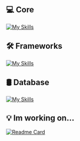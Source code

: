 
## 💻 Core
[![My Skills](https://skillicons.dev/icons?i=cs,java,go,python,js,ts&theme=light)](https://skillicons.dev)

## 🛠️ Frameworks
[![My Skills](https://skillicons.dev/icons?i=dotnet,spring,nodejs,angular,react,express&theme=light)](https://skillicons.dev)

## 🛢 Database
[![My Skills](https://skillicons.dev/icons?i=mysql,sqlite,mongodb,postgres,prisma,graphql&theme=light)](https://skillicons.dev)

## 💡 Im working on...
[![Readme Card](https://github-readme-stats.vercel.app/api/pin/?username=Luizhnrs&repo=Hogwarts-API)](https://github.com/Luizhnrs/Hogwarts-API)



